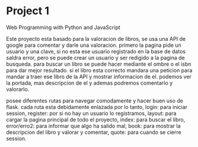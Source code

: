 # Project 1

Web Programming with Python and JavaScript


Este proyecto esta basado para la valoracion de libros, se usa una API de google para comentar y darle una valoracion. primero la pagina pide un usuario y una clave, si no esta ese usuario registrado en la base de datos saldra error, pero se puede crear un usuario y ser redigido a la pagina de busqueda. para buscar un libro se puede hacer mediante el ombre o el isbn para dar mejor resultado. si el libro esta correcto mandara una peticion para mandar a traer ese libro de la API y mostrar informacion de el. podemos ver la portada, mas descripcion de el y ademas podremos comentarlo y valorarlo.

posee diferentes rutas para navegar comodamente y hacer buen uso de flask. cada ruta esta debidamente enlazada por lo tanto, login: para iniciar session, register: por si no hay un usuario lo registramos, layout: para cargar la pagina principal de todo el proyecto, index: para buscar el libro, error/erro2: para informar que algo ha salido mal, book: para mostrar la descripcion del libro y valorar y comentar, quote: para cuando se cierre session.
